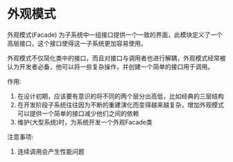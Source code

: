 # 外观模式
外观模式(Facade) 为子系统中一组接口提供一个一致的界面，此模块定义了一个高层接口，这个接口使得这一子系统更加容易使用。

外观模式不仅简化类中的接口，而且对接口与调用者也进行解耦，外观模式经常被认为开发者必备，他可以将一些复杂操作，并创建一个简单的接口用于调用。


作用:
  1. 在设计初期，应该要有意识的将不同的两个层分出高低，比如经典的三层结构
  2. 在开发阶段子系统往往因为不断的重建演化而变得越来越复杂，增加外观模式可以提供一个简单的接口减少他们之间的依赖
  3. 维护(大型系统)时，为系统开发一个外观Facade类

注意事项:
  1. 连续调用会产生性能问题